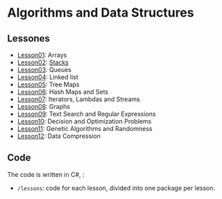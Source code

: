 # Algorithms and Data Structures


## Lessones

* [Lesson01](docs/slides/01/01_intro.pdf): Arrays
* [Lesson02](stack/): [Stacks](stack/StackArray.cs)
* [Lesson03](docs/slides/03/03_analysis_sort.pdf): Queues
* [Lesson04](docs/slides/04/04_recursion_tdd.pdf): Linked list
* [Lesson05](docs/slides/05/05_tree_maps.pdf): Tree Maps
* [Lesson06](docs/slides/06/06_hash_maps.pdf): Hash Maps and Sets
* [Lesson07](docs/slides/07/07_streams.pdf): Iterators, Lambdas and Streams
* [Lesson08](docs/slides/08/08_graphs.pdf): Graphs
* [Lesson09](docs/slides/09/09_regex.pdf): Text Search and Regular Expressions
* [Lesson10](docs/slides/10/10_optimization.pdf): Decision and Optimization Problems
* [Lesson11](docs/slides/11/11_genetic.pdf): Genetic Algorithms and Randomness
* [Lesson12](docs/slides/12/12_compression.pdf): Data Compression

## Code

The code is written in C#, :
* `/lessons`: code for each lesson, divided into one package per lesson.

